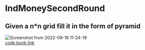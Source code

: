 # IndMoneySecondRound
## Given a n*n grid fill it in the form of pyramid
![Screenshot from 2022-09-16 11-24-19](https://user-images.githubusercontent.com/73634476/190566841-bb518567-4824-4488-aa44-08dc7e504876.png)<br />
[code bunk link](https://codebunk.com/b/8711100518291/)
